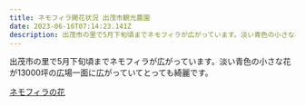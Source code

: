 ```yaml
---
title: ネモフィラ開花状況 出茂市観光農園　
date: 2023-06-16T07:14:23.141Z
description: 出茂市の里で5月下旬頃までネモフィラが広がっています。淡い青色の小さな花が13000坪の広場一面に広がっていてとっても綺麗です。
---
```



出茂市の里で5月下旬頃までネモフィラが広がっています。淡い青色の小さな花が13000坪の広場一面に広がっていてとっても綺麗です。

[ネモフィラの花](https://ja.wikipedia.org/wiki/%E3%83%8D%E3%83%A2%E3%83%95%E3%82%A3%E3%83%A9#/media/%E3%83%95%E3%82%A1%E3%82%A4%E3%83%AB:Nemophila01s3872.jpg)
